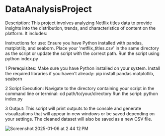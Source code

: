
# DataAnalysisProject

Description:
This project involves analyzing Netflix titles data to provide insights into the distribution, trends, and characteristics of content on the platform. It includes:

Instructions for use:
Ensure you have Python installed with pandas, matplotlib, and seaborn.
Place your 'netflix_titles.csv' in the same directory as the script or update the script with the correct path.
Run the script using python index.py

1 Prerequisites:
Make sure you have Python installed on your system.
Install the required libraries if you haven't already:
pip install pandas matplotlib, seaborn

2 Script Execution:
Navigate to the directory containing your script in the command line or terminal:
cd path/to/your/directory
Run the script:
python index.py

3 Output:
This script will print outputs to the console and generate visualizations that will appear in new windows or be saved depending on your settings. The cleaned dataset will also be saved as a new CSV file.


![Screenshot 2025-01-06 at 2 44 12 PM](https://github.com/user-attachments/assets/5e94b075-3b20-4328-b81c-ac9c041ce59d)
